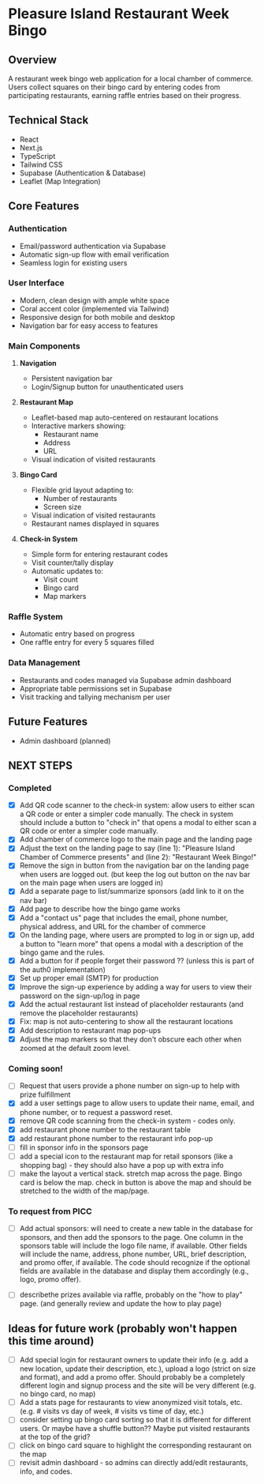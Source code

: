 # Pleasure Island Restaurant Week Bingo

## Overview
A restaurant week bingo web application for a local chamber of commerce. Users collect squares on their bingo card by entering codes from participating restaurants, earning raffle entries based on their progress.

## Technical Stack
- React
- Next.js
- TypeScript
- Tailwind CSS
- Supabase (Authentication & Database)
- Leaflet (Map Integration)

## Core Features

### Authentication
- Email/password authentication via Supabase
- Automatic sign-up flow with email verification
- Seamless login for existing users

### User Interface
- Modern, clean design with ample white space
- Coral accent color (implemented via Tailwind)
- Responsive design for both mobile and desktop
- Navigation bar for easy access to features

### Main Components
1. **Navigation**
   - Persistent navigation bar
   - Login/Signup button for unauthenticated users

2. **Restaurant Map**
   - Leaflet-based map auto-centered on restaurant locations
   - Interactive markers showing:
     - Restaurant name
     - Address
     - URL
   - Visual indication of visited restaurants

3. **Bingo Card**
   - Flexible grid layout adapting to:
     - Number of restaurants
     - Screen size
   - Visual indication of visited restaurants
   - Restaurant names displayed in squares

4. **Check-in System**
   - Simple form for entering restaurant codes
   - Visit counter/tally display
   - Automatic updates to:
     - Visit count
     - Bingo card
     - Map markers

### Raffle System
- Automatic entry based on progress
- One raffle entry for every 5 squares filled

### Data Management
- Restaurants and codes managed via Supabase admin dashboard
- Appropriate table permissions set in Supabase
- Visit tracking and tallying mechanism per user

## Future Features
- Admin dashboard (planned)

## NEXT STEPS
### Completed
- [x] Add QR code scanner to the check-in system: allow users to either scan a QR code or enter a simpler code manually. The check in system should include a button to "check in" that opens a modal to either scan a QR code or enter a simpler code manually.
- [x] Add chamber of commerce logo to the main page and the landing page
- [x] Adjust the text on the landing page to say (line 1): "Pleasure Island Chamber of Commerce presents" and (line 2): "Restaurant Week Bingo!"
- [x] Remove the sign in button from the navigation bar on the landing page when users are logged out. (but keep the log out button on the nav bar on the main page when users are logged in)
- [x] Add a separate page to list/summarize sponsors (add link to it on the nav bar)
- [x] Add page to describe how the bingo game works
- [x] Add a "contact us" page that includes the email, phone number, physical address, and URL for the chamber of commerce
- [x] On the landing page, where users are prompted to log in or sign up, add a button to "learn more" that opens a modal with a description of the bingo game and the rules.
- [x] Add a button for if people forget their password ?? (unless this is part of the auth0 implementation)
- [x] Set up proper email (SMTP) for production
- [x] Improve the sign-up experience by adding a way for users to view their password on the sign-up/log in page
- [x] Add the actual restaurant list instead of placeholder restaurants (and remove the placeholder restaurants)
- [x] Fix: map is not auto-centering to show all the restaurant locations
- [x] Add description to restaurant map pop-ups
- [x] Adjust the map markers so that they don't obscure each other when zoomed at the default zoom level. 

### Coming soon!
- [ ] Request that users provide a phone number on sign-up to help with prize fulfillment
- [x] add a user settings page to allow users to update their name, email, and phone number, or to request a password reset. 
- [x] remove QR code scanning from the check-in system - codes only.
- [x] add restaurant phone number to the restaurant table
- [x] add restaurant phone number to the restaurant info pop-up
- [ ] fill in sponsor info in the sponsors page
- [ ] add a special icon to the restaurant map for retail sponsors (like a shopping bag) - they should also have a pop up with extra info
- [ ] make the layout a vertical stack. stretch map across the page. Bingo card is below the map. check in button is above the map and should be stretched to the width of the map/page.

### To request from PICC
- [ ] Add actual sponsors: will need to create a new table in the database for sponsors, and then add the sponsors to the page. One column in the sponsors table will include the logo file name, if available. Other fields will include the name, address, phone number, URL, brief description, and promo offer, if available. The code should recognize if the optional fields are available in the database and display them accordingly (e.g., logo, promo offer).
- [ ] describethe prizes available via raffle, probably on the "how to play" page. (and generally review and update the how to play page)


## Ideas for future work (probably won't happen this time around)
- [ ] Add special login for restaurant owners to update their info (e.g. add a new location, update their description, etc.), upload a logo (strict on size and format), and add a promo offer. Should probably be a completely different login and signup process and the site will be very different (e.g. no bingo card, no map)
- [ ] Add a stats page for restaurants to view anonymized visit totals, etc. (e.g. # visits vs day of week, # visits vs time of day, etc.)
- [ ] consider setting up bingo card sorting so that it is different for different users. Or maybe have a shuffle button?? Maybe put visited restaurants at the top of the grid? 
- [ ] click on bingo card square to highlight the corresponding restaurant on the map
- [ ] revisit admin dashboard - so admins can directly add/edit restaurants, info, and codes. 